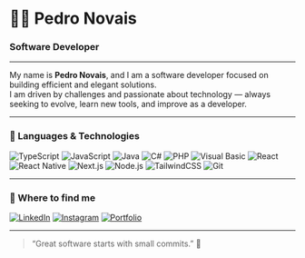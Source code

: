 <h1>👨‍💻 Pedro Novais</h1>
<h3>Software Developer</h3>

---

My name is **Pedro Novais**, and I am a software developer focused on building efficient and elegant solutions.  
I am driven by challenges and passionate about technology — always seeking to evolve, learn new tools, and improve as a developer.

---

### 🤖 Languages & Technologies

![TypeScript](https://img.shields.io/badge/-TypeScript-3178C6?style=for-the-badge&logo=typescript&logoColor=white)
![JavaScript](https://img.shields.io/badge/-JavaScript-F7DF1E?style=for-the-badge&logo=javascript&logoColor=black)
![Java](https://img.shields.io/badge/-Java-007396?style=for-the-badge&logo=java&logoColor=white)
![C#](https://img.shields.io/badge/-C%23-239120?style=for-the-badge&logo=c-sharp&logoColor=white)
![PHP](https://img.shields.io/badge/-PHP-777BB4?style=for-the-badge&logo=php&logoColor=white)
![Visual Basic](https://img.shields.io/badge/-Visual%20Basic-5C2D91?style=for-the-badge&logo=.net&logoColor=white)
![React](https://img.shields.io/badge/-React-20232A?style=for-the-badge&logo=react&logoColor=61DAFB)
![React Native](https://img.shields.io/badge/-React%20Native-20232A?style=for-the-badge&logo=react&logoColor=61DAFB)
![Next.js](https://img.shields.io/badge/-Next.js-000?style=for-the-badge&logo=next.js&logoColor=white)
![Node.js](https://img.shields.io/badge/-Node.js-339933?style=for-the-badge&logo=node.js&logoColor=white)
![TailwindCSS](https://img.shields.io/badge/-Tailwind-06B6D4?style=for-the-badge&logo=tailwindcss&logoColor=white)
![Git](https://img.shields.io/badge/-Git-F05032?style=for-the-badge&logo=git&logoColor=white)

---

### 📲 Where to find me

[![LinkedIn](https://img.shields.io/badge/-LinkedIn-0A66C2?style=for-the-badge&logo=linkedin&logoColor=white)](https://www.linkedin.com/in/pedroonovais/)
[![Instagram](https://img.shields.io/badge/-@pedroonovais-E4405F?style=for-the-badge&logo=instagram&logoColor=white)](https://www.instagram.com/opedro.novais/)
[![Portfolio](https://img.shields.io/badge/-Portfolio-000?style=for-the-badge&logo=vercel&logoColor=white)](https://seu-portfolio.com)

---

> “Great software starts with small commits.” 🚀
